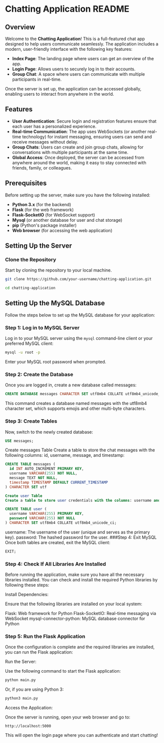 # Chatting Application README

## Overview

Welcome to the **Chatting Application**! This is a full-featured chat app designed to help users communicate seamlessly. The application includes a modern, user-friendly interface with the following key features:

- **Index Page**: The landing page where users can get an overview of the app.
- **Login Page**: Allows users to securely log in to their accounts.
- **Group Chat**: A space where users can communicate with multiple participants in real-time.

Once the server is set up, the application can be accessed globally, enabling users to interact from anywhere in the world.

## Features

- **User Authentication**: Secure login and registration features ensure that each user has a personalized experience.
- **Real-time Communication**: The app uses WebSockets (or another real-time technology) for instant messaging, ensuring users can send and receive messages without delay.
- **Group Chats**: Users can create and join group chats, allowing for conversations with multiple participants at the same time.
- **Global Access**: Once deployed, the server can be accessed from anywhere around the world, making it easy to stay connected with friends, family, or colleagues.

## Prerequisites

Before setting up the server, make sure you have the following installed:

- **Python 3.x** (for the backend)
- **Flask** (for the web framework)
- **Flask-SocketIO** (for WebSocket support)
- **Mysql** (or another database for user and chat storage)
- **pip** (Python's package installer)
- **Web browser** (for accessing the web application)

## Setting Up the Server
### Clone the Repository
Start by cloning the repository to your local machine.

``` bash
git clone https://github.com/your-username/chatting-application.git
```
``` bash
cd chatting-application
```

## Setting Up the MySQL Database

Follow the steps below to set up the MySQL database for your application:

### Step 1: Log in to MySQL Server

Log in to your MySQL server using the `mysql` command-line client or your preferred MySQL client:

```bash
mysql -u root -p
```
Enter your MySQL root password when prompted.

### Step 2: Create the Database
Once you are logged in, create a new database called messages:

```sql
CREATE DATABASE messages CHARACTER SET utf8mb4 COLLATE utf8mb4_unicode_ci;
```
This command creates a database named messages with the utf8mb4 character set, which supports emojis and other multi-byte characters.

### Step 3: Create Tables
Now, switch to the newly created database:

``` sql
USE messages;
```
Create messages Table
Create a table to store the chat messages with the following columns: id, username, message, and timestamp:
``` sql
CREATE TABLE messages (
  id INT AUTO_INCREMENT PRIMARY KEY,
  username VARCHAR(255) NOT NULL,
  message TEXT NOT NULL,
  timestamp TIMESTAMP DEFAULT CURRENT_TIMESTAMP
) CHARACTER SET utf
```
``` sql
Create user Table
Create a table to store user credentials with the columns: username and password:
```
``` sql
CREATE TABLE user (
  username VARCHAR(255) PRIMARY KEY,
  password VARCHAR(255) NOT NULL
) CHARACTER SET utf8mb4 COLLATE utf8mb4_unicode_ci;
```
username: The username of the user (unique and serves as the primary key).
password: The hashed password for the user.
###Step 4: Exit MySQL
Once both tables are created, exit the MySQL client:

``` sql
EXIT;
```
### Step 4: Check If All Libraries Are Installed
Before running the application, make sure you have all the necessary libraries installed. You can check and install the required Python libraries by following these steps:

Install Dependencies:

Ensure that the following libraries are installed on your local system:

Flask: Web framework for Python
Flask-SocketIO: Real-time messaging via WebSocket
mysql-connector-python: MySQL database connector for Python

### Step 5: Run the Flask Application
Once the configuration is complete and the required libraries are installed, you can run the Flask application:

Run the Server:

Use the following command to start the Flask application:

``` bash
python main.py
```
Or, if you are using Python 3:

``` bash
python3 main.py
```

Access the Application:

Once the server is running, open your web browser and go to:

``` link
http://localhost:5000
```
This will open the login page where you can authenticate and start chatting!


